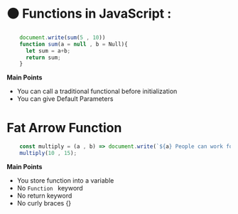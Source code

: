 # ⚫ Functions in JavaScript :
```javascript
    document.write(sum(5 , 10))
    function sum(a = null , b = Null){
      let sum = a+b;
      return sum;
    }
```
**Main Points**
  - You can call a traditional functional before initialization
  - You can give Default Parameters



# Fat Arrow Function 
```javascript
    const multiply = (a , b) => document.write(`${a} People can work for ${b} Bosses`)
    multiply(10 , 15);
```
**Main Points**
  - You store function into a variable
  - No ```Function ``` keyword
  - No return keyword
  - No curly braces {}
